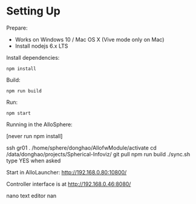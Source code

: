 # Setting Up

Prepare:
- Works on Windows 10 / Mac OS X (Vive mode only on Mac)
- Install nodejs 6.x LTS

Install dependencies:

    npm install

Build:

    npm run build

Run:

    npm start


Running in the AlloSphere:

[never run npm install]

ssh gr01
. /home/sphere/donghao/AllofwModule/activate
cd /data/donghao/projects/Spherical-Infoviz/
git pull
npm run build
./sync.sh   type YES when asked

Start in AlloLauncher: http://192.168.0.80:10800/

Controller interface is at http://192.168.0.46:8080/

nano text editor
nan
